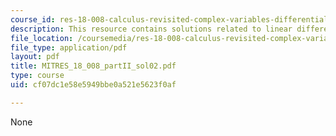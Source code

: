 ```yaml
---
course_id: res-18-008-calculus-revisited-complex-variables-differential-equations-and-linear-algebra-fall-2011
description: This resource contains solutions related to linear differential equations.
file_location: /coursemedia/res-18-008-calculus-revisited-complex-variables-differential-equations-and-linear-algebra-fall-2011/cf07dc1e58e5949bbe0a521e5623f0af_MITRES_18_008_partII_sol02.pdf
file_type: application/pdf
layout: pdf
title: MITRES_18_008_partII_sol02.pdf
type: course
uid: cf07dc1e58e5949bbe0a521e5623f0af

---
```

None